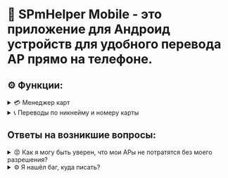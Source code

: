 # 📱 SPmHelper Mobile - это приложение для Андроид устройств для удобного перевода АР прямо на телефоне.
## ⚙️ Функции:
<details>
<summary> <a name="management card"> </a> 💳 Менеджер карт </summary>

📥 **Чтобы добавить вашу карту в приложение, вам нужно:**
1. Войти на сервер СПм/СП в майнкрафте. (На СП пока не проверено, напишите в лс
2. Перейдите на [сайт](https://spworlds.ru) и зарегистрируйтесь через дискорд.
3. Перейдите во вкладку «Кошелёк» (/wallet).
4. Выберите нужную карту и нажмите на первую эконку стрелочки «Поделиться».
5. Нажмите «Сгенерировать новый API токен» -> «Далее» -> «Сгенерировать».
6. Перейдите в игру и в чате скопируйте id и token.
7. Зайдите в приложение на телефоне, перейдите на страницу «Карты».
8. Нажмите кнопку «Добавить карту».
9. Удобным вам способом перенесите token и id из майнкрафта в приложение.
10. После заполнения полей нажмите «Добавить».

> Теперь вы добавили свою карту в приложение, можете перейти в «Переводы» для дальнейших действий.

</details>

<details>
<summary> <a name="payment"> </a> 📞 Переводы по никнейму и номеру карты </summary>

📥 **Чтобы перевести АРы вам нужно:**
1. Добавить карту с которой вы будете переводить (см. пункт 💳 Менеджер карт)
2. Перейдите на главную во вкладку «Переводы».
3. Выбрать «По номеру карты» или «По никнейму».
4. Заполнить все поля (комментарий не обезателен, но не больше 32 символов)
  4.1 Если вы выбрали тип оплаты по никнейму, то вам сначала нужно ввести никнейм игрока, а после выбрать карту, на которую вы будете переводить. Выполнено всё также, как на сайте SPworlds.
5. Нажмите на кнопку перевести. 

> Теперь вы добавили свою карту в приложение, можете перейти в «Переводы» для дальнейших действий.

</details>

## Ответы на возникшие вопросы:
<details>
<summary> <a name="leave-my-money"> </a>😡 Как я могу быть уверен, что мои АРы не потратятся без моего разрешения? </summary>

> Ваши данные, а именно Token и id вашей карты, хранятся исключительно на вашем телефоне и нигде больше, кроме сайта SPworlds.

</details>

<details>
<summary> <a name="spmhelperbot"> </a>⚙️ Я нашёл баг, куда писать? </summary>

> Напишите нашему телеграм боту для тех поддержки - https://t.me/SPmHelperBOT

> Или нам в дискорд сервер - https://discord.gg/49gTwXAqDK
</details>
